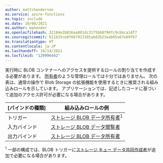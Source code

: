 ```yaml
---
author: mattchenderson
ms.service: azure-functions
ms.topic: include
ms.date: 10/08/2021
ms.author: mahender
ms.openlocfilehash: 32184e2b836aa881dc3175bb0790fc9cbbca1df7
ms.sourcegitcommit: 611b35ce0f667913105ab82b23aab05a67e89fb7
ms.translationtype: HT
ms.contentlocale: ja-JP
ms.lasthandoff: 10/14/2021
ms.locfileid: "129996442"
---
```

実行時に BLOB コンテナーへのアクセスを提供するロールの割り当てを作成する必要があります。 [所有者](../articles/role-based-access-control/built-in-roles.md#owner)のような管理ロールでは十分ではありません。 次の表は、通常の操作で Blob Storage の拡張機能を使用するときに推奨される組み込みロールを示しています。 アプリケーションでは、記述したコードに基づいて追加のアクセス許可が必要になる場合があります。

| [バインドの種類]   | 組み込みロールの例                |
|----------------|---------------------------------------|
| トリガー        | [ストレージ BLOB データ所有者]<sup>1</sup> |
| 入力バインド  | [ストレージ BLOB データ閲覧者]            |
| 出力バインド | [ストレージ BLOB データ所有者]             |

<sup>1</sup> 一部の構成では、BLOB トリガーに[ストレージ キュー データ共同作成者](../articles/role-based-access-control/built-in-roles.md#storage-queue-data-contributor)が追加で必要になる場合があります。

[ストレージ BLOB データ閲覧者]: ../articles/role-based-access-control/built-in-roles.md#storage-blob-data-reader
[ストレージ BLOB データ所有者]: ../articles/role-based-access-control/built-in-roles.md#storage-blob-data-owner
